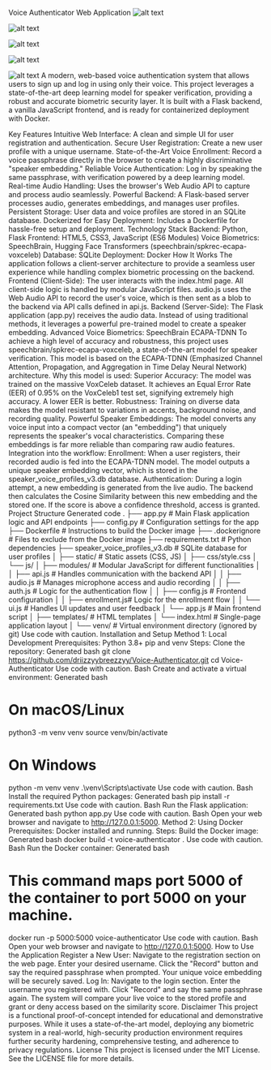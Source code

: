 Voice Authenticator Web Application
![alt text](https://img.shields.io/badge/Python-3.8%2B-blue.svg)

![alt text](https://img.shields.io/badge/Flask-2.x-green.svg)

![alt text](https://img.shields.io/badge/SpeechBrain-ECAPA--TDNN-orange)

![alt text](https://img.shields.io/badge/Docker-Ready-blue.svg)

![alt text](https://img.shields.io/badge/License-MIT-yellow.svg)
A modern, web-based voice authentication system that allows users to sign up and log in using only their voice. This project leverages a state-of-the-art deep learning model for speaker verification, providing a robust and accurate biometric security layer. It is built with a Flask backend, a vanilla JavaScript frontend, and is ready for containerized deployment with Docker.
<!-- Add a screenshot or GIF of the application in action here -->
<!-- ![App Screenshot](path/to/your/screenshot.png) -->
Key Features
Intuitive Web Interface: A clean and simple UI for user registration and authentication.
Secure User Registration: Create a new user profile with a unique username.
State-of-the-Art Voice Enrollment: Record a voice passphrase directly in the browser to create a highly discriminative "speaker embedding."
Reliable Voice Authentication: Log in by speaking the same passphrase, with verification powered by a deep learning model.
Real-time Audio Handling: Uses the browser's Web Audio API to capture and process audio seamlessly.
Powerful Backend: A Flask-based server processes audio, generates embeddings, and manages user profiles.
Persistent Storage: User data and voice profiles are stored in an SQLite database.
Dockerized for Easy Deployment: Includes a Dockerfile for hassle-free setup and deployment.
Technology Stack
Backend: Python, Flask
Frontend: HTML5, CSS3, JavaScript (ES6 Modules)
Voice Biometrics: SpeechBrain, Hugging Face Transformers (speechbrain/spkrec-ecapa-voxceleb)
Database: SQLite
Deployment: Docker
How It Works
The application follows a client-server architecture to provide a seamless user experience while handling complex biometric processing on the backend.
Frontend (Client-Side): The user interacts with the index.html page. All client-side logic is handled by modular JavaScript files. audio.js uses the Web Audio API to record the user's voice, which is then sent as a blob to the backend via API calls defined in api.js.
Backend (Server-Side): The Flask application (app.py) receives the audio data. Instead of using traditional methods, it leverages a powerful pre-trained model to create a speaker embedding.
Advanced Voice Biometrics: SpeechBrain ECAPA-TDNN
To achieve a high level of accuracy and robustness, this project uses speechbrain/spkrec-ecapa-voxceleb, a state-of-the-art model for speaker verification. This model is based on the ECAPA-TDNN (Emphasized Channel Attention, Propagation, and Aggregation in Time Delay Neural Network) architecture.
Why this model is used:
Superior Accuracy: The model was trained on the massive VoxCeleb dataset. It achieves an Equal Error Rate (EER) of 0.95% on the VoxCeleb1 test set, signifying extremely high accuracy. A lower EER is better.
Robustness: Training on diverse data makes the model resistant to variations in accents, background noise, and recording quality.
Powerful Speaker Embeddings: The model converts any voice input into a compact vector (an "embedding") that uniquely represents the speaker's vocal characteristics. Comparing these embeddings is far more reliable than comparing raw audio features.
Integration into the workflow:
Enrollment: When a user registers, their recorded audio is fed into the ECAPA-TDNN model. The model outputs a unique speaker embedding vector, which is stored in the speaker_voice_profiles_v3.db database.
Authentication: During a login attempt, a new embedding is generated from the live audio. The backend then calculates the Cosine Similarity between this new embedding and the stored one. If the score is above a confidence threshold, access is granted.
Project Structure
Generated code
.
├── app.py                   # Main Flask application logic and API endpoints
├── config.py                # Configuration settings for the app
├── Dockerfile               # Instructions to build the Docker image
├── .dockerignore            # Files to exclude from the Docker image
├── requirements.txt         # Python dependencies
├── speaker_voice_profiles_v3.db # SQLite database for user profiles
│
├── static/                  # Static assets (CSS, JS)
│   ├── css/style.css
│   └── js/
│       ├── modules/         # Modular JavaScript for different functionalities
│       │   ├── api.js       # Handles communication with the backend API
│       │   ├── audio.js     # Manages microphone access and audio recording
│       │   ├── auth.js      # Logic for the authentication flow
│       │   ├── config.js    # Frontend configuration
│       │   ├── enrollment.js# Logic for the enrollment flow
│       │   └── ui.js        # Handles UI updates and user feedback
│       └── app.js           # Main frontend script
│
├── templates/               # HTML templates
│   └── index.html           # Single-page application layout
│
└── venv/                    # Virtual environment directory (ignored by git)
Use code with caution.
Installation and Setup
Method 1: Local Development
Prerequisites:
Python 3.8+
pip and venv
Steps:
Clone the repository:
Generated bash
git clone https://github.com/driizzyybreezzyy/Voice-Authenticator.git
cd Voice-Authenticator
Use code with caution.
Bash
Create and activate a virtual environment:
Generated bash
# On macOS/Linux
python3 -m venv venv
source venv/bin/activate

# On Windows
python -m venv venv
.\venv\Scripts\activate
Use code with caution.
Bash
Install the required Python packages:
Generated bash
pip install -r requirements.txt
Use code with caution.
Bash
Run the Flask application:
Generated bash
python app.py
Use code with caution.
Bash
Open your web browser and navigate to http://127.0.0.1:5000.
Method 2: Using Docker
Prerequisites:
Docker installed and running.
Steps:
Build the Docker image:
Generated bash
docker build -t voice-authenticator .
Use code with caution.
Bash
Run the Docker container:
Generated bash
# This command maps port 5000 of the container to port 5000 on your machine.
docker run -p 5000:5000 voice-authenticator
Use code with caution.
Bash
Open your web browser and navigate to http://127.0.0.1:5000.
How to Use the Application
Register a New User:
Navigate to the registration section on the web page.
Enter your desired username.
Click the "Record" button and say the required passphrase when prompted.
Your unique voice embedding will be securely saved.
Log In:
Navigate to the login section.
Enter the username you registered with.
Click "Record" and say the same passphrase again.
The system will compare your live voice to the stored profile and grant or deny access based on the similarity score.
Disclaimer
This project is a functional proof-of-concept intended for educational and demonstrative purposes. While it uses a state-of-the-art model, deploying any biometric system in a real-world, high-security production environment requires further security hardening, comprehensive testing, and adherence to privacy regulations.
License
This project is licensed under the MIT License. See the LICENSE file for more details.

